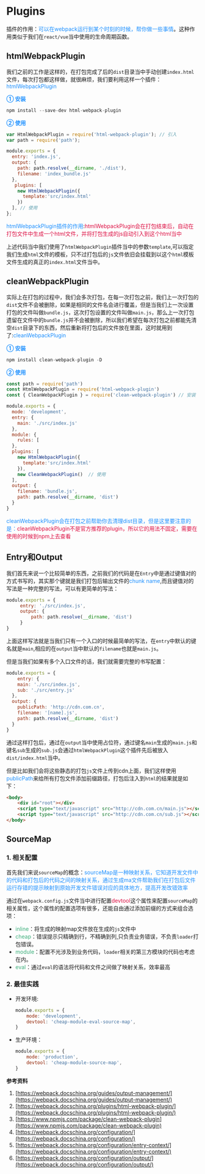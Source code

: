 # Plugins

插件的作用：<font color=#1E90FF>可以在webpack运行到某个时刻的时候，帮你做一些事情</font>。这种作用类似于我们在`react/vue`当中使用的生命周期函数。

## htmlWebpackPlugin
我们之前的工作是这样的，在打包完成了后的`dist`目录当中手动创建`index.html`文件，每次打包都这样做，就很麻烦，我们要利用这样一个插件：<font color=#1E90FF>htmlWebpackPlugin</font>

<font color=#1E90FF>**① 安装**</font>  

```javascript
npm install --save-dev html-webpack-plugin
```
<font color=#1E90FF>**② 使用**</font>

```javascript
var HtmlWebpackPlugin = require('html-webpack-plugin'); // 引入
var path = require('path');

module.exports = {
  entry: 'index.js',
  output: {
    path: path.resolve(__dirname, './dist'),
    filename: 'index_bundle.js'
  },
   plugins: [
    new HtmlWebpackPlugin({
      template:'src/index.html'
    })
  ], // 使用
};
```
<font color=#1E90FF>htmlWebpackPlugin插件的作用</font>:<font color=#DD1144>htmlWebpackPlugin会在打包结束后，自动在打包文件中生成一个html文件，并将打包生成的js自动引入到这个html当中</font>

上述代码当中我们使用了`htmlWebpackPlugin`插件当中的参数`template`,可以指定我们生成`html`文件的模板，只不过打包后的`js`文件依旧会挂载到以这个`html`模板文件生成的真正的`index.html`文件当中。

## cleanWebpackPlugin
实际上在打包的过程中，我们会多次打包，在每一次打包之前，我们上一次打包的`dist`文件不会被删除，如果是相同的文件名会进行覆盖，但是当我们上一次设置打包的文件叫做`bundle.js`，这次打包设置的文件叫做`main.js`，那么上一次打包遗留在文件中的`bundle.js`并不会被删除，所以我们希望在每次打包之前都能先清空`dist`目录下的东西，然后重新将打包后的文件放在里面，这时就用到了:<font color=#1E90FF>cleanWebpackPlugin</font>

<font color=#1E90FF>**① 安装**</font>

```javascript
npm install clean-webpack-plugin -D
```

<font color=#1E90FF>**② 使用**</font>

```javascript
const path = require('path')
const HtmlWebpackPlugin = require('html-webpack-plugin')
const { CleanWebpackPlugin } = require('clean-webpack-plugin') // 安装

module.exports = {
  mode: 'development',
  entry: {
    main: './src/index.js'
  },
  module: {
    rules: [
  },
  plugins: [
    new HtmlWebpackPlugin({
      template:'src/index.html'
    }),
    new CleanWebpackPlugin()  // 使用
  ],
  output: {
    filename: 'bundle.js',
    path: path.resolve(__dirname, 'dist')
  }
}
```
<font color=#1E90FF>cleanWebpackPlugin会在打包之前帮助你去清理dist目录，但是这里要注意的是：</font><font color=#DD1144>cleanWebpackPlugin不是官方推荐的plugin，所以它的用法不固定，需要在使用的时候到npm上去查看</font>

## Entry和Output
我们首先来说一个比较简单的东西，之前我们的代码是在`Entry`中是通过键值对的方式书写的，其实那个键就是我们打包后输出文件的<font color=#1E90FF>chunk name</font>,而且键值对的写法是一种完整的写法，可以有更简单的写法：
```javascript
module.exports = {
	 entry: './src/index.js',
	 output: {
		 path: path.resolve(__dirname, 'dist')
	 }
}
```
上面这样写法就是当我们只有一个入口的时候最简单的写法，在`entry`中默认的键名就是`main`,相应的在`output`当中默认的`filename`也就是`main.js`。


但是当我们如果有多个入口文件的话，我们就需要完整的书写配置：
```javascript
module.exports = {
	entry: {
    main: './src/index.js',
    sub: './src/entry.js'
  },
  output: {
	publicPath: 'http://cdn.com.cn',
    filename: '[name].js',
    path: path.resolve(__dirname, 'dist')
  }
}
```
通过这样打包后，通过在`output`当中使用占位符，通过键名`main`生成的`main.js`和键名`sub`生成的`sub.js`会通过`htmlWebpackPlugin`这个插件先后被放入`dist/index.html`当中。

但是比如我们会将这些静态的打包`js`文件上传到cdn上面，我们这样使用<font color=#1E90FF>publicPath</font>来给所有打包文件添加前缀路径，打包后注入到`html`的结果就是如下：
```html
<body>
	<div id="root"></div>
	<script type="text/javascript" src="http://cdn.com.cn/main.js"></script>
	<script type="text/javascript" src="http://cdn.com.cn/sub.js"></script>
</body>
```

## SourceMap
### 1. 相关配置
首先我们来说`sourceMap`的概念：<font color=#1E90FF>sourceMap是一种映射关系，它知道开发文件中的代码和打包后的代码之间的映射关系，通过生成ma文件帮助我们在打包后文件运行存错的提示映射到原始开发文件错误对应的具体地方，提高开发改错效率</font>

通过在`webpack.config.js`文件当中进行配置<font color=#DD1144>devtool</font>这个属性来配置`sourceMap`的相关属性，这个属性的配置选项有很多，还能自由通过添加前缀的方式来组合选项：
+ <font color=#3eaf7c>inline</font>：将生成的映射map文件放在生成的`js`文件中
+ <font color=#3eaf7c>cheap</font>：错误提示只精确到行，不精确到列,只负责业务错误，不负责`loader`打包错误。
+ <font color=#3eaf7c>module</font>：配置不光涉及到业务代码，`loader`相关的第三方模块的代码也考虑在内。
+ <font color=#3eaf7c>eval</font>：通过`eval`的语法将代码和文件之间做了映射关系，效率最高

### 2. 最佳实践
+ 开发环境:
	```javascript
	module.exports = {
		mode: 'development',
  	    devtool: 'cheap-module-eval-source-map',
	}
	```
+ 生产环境：
	```javascript
	module.exports = {
		mode: 'production',
		devtool: 'cheap-module-source-map',
	}
	```

**参考资料**

1. [https://webpack.docschina.org/guides/output-management/](https://webpack.docschina.org/guides/output-management/)
2. [https://webpack.docschina.org/plugins/html-webpack-plugin/](https://webpack.docschina.org/plugins/html-webpack-plugin/)
3. [https://www.npmjs.com/package/clean-webpack-plugin](https://www.npmjs.com/package/clean-webpack-plugin)
4. [https://webpack.docschina.org/configuration/](https://webpack.docschina.org/configuration/)
5. [https://webpack.docschina.org/configuration/entry-context/](https://webpack.docschina.org/configuration/entry-context/)
6. [https://webpack.docschina.org/configuration/output/](https://webpack.docschina.org/configuration/output/) 